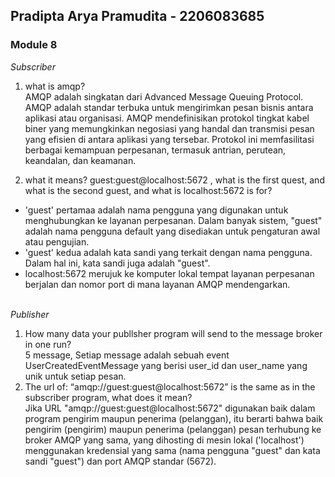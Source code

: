 ## Pradipta Arya Pramudita - 2206083685
### Module 8
*Subscriber*
1. what is amqp? <br> 
AMQP adalah singkatan dari Advanced Message Queuing Protocol. AMQP adalah standar terbuka untuk mengirimkan pesan bisnis antara aplikasi atau organisasi. AMQP mendefinisikan protokol tingkat kabel biner yang memungkinkan negosiasi yang handal dan transmisi pesan yang efisien di antara aplikasi yang tersebar. Protokol ini memfasilitasi berbagai kemampuan perpesanan, termasuk antrian, perutean, keandalan, dan keamanan. <br> 

2. what it means? guest:guest@localhost:5672 , what is the first quest, and what is the second guest, and what is localhost:5672 is for? 
- 'guest' pertamaa adalah nama pengguna yang digunakan untuk menghubungkan ke layanan perpesanan. Dalam banyak sistem, "guest" adalah nama pengguna default yang disediakan untuk pengaturan awal atau pengujian.
- 'guest' kedua adalah kata sandi yang terkait dengan nama pengguna. Dalam hal ini, kata sandi juga adalah "guest".
- localhost:5672 merujuk ke komputer lokal tempat layanan perpesanan berjalan dan nomor port di mana layanan AMQP mendengarkan.
<br> <br>

*Publisher*
1. How many data your publlsher program will send to the message broker in one run? <br>
5 message, Setiap message adalah sebuah event UserCreatedEventMessage yang berisi user_id dan user_name yang unik untuk setiap pesan. <br>
2. The url of: “amqp://guest:guest@localhost:5672” is the same as in the subscriber program, what does it mean? <br>
Jika URL "amqp://guest:guest@localhost:5672" digunakan baik dalam program pengirim maupun penerima (pelanggan), itu berarti bahwa baik pengirim (pengirim) maupun penerima (pelanggan) pesan terhubung ke broker AMQP yang sama, yang dihosting di mesin lokal ('localhost') menggunakan kredensial yang sama (nama pengguna "guest" dan kata sandi "guest") dan port AMQP standar (5672).

